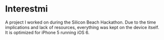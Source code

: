 Interestmi
==========

A project I worked on during the Silicon Beach Hackathon. Due to the time implications and lack of resources, everything was kept on the device itself. It is optimized for iPhone 5 running iOS 6.
